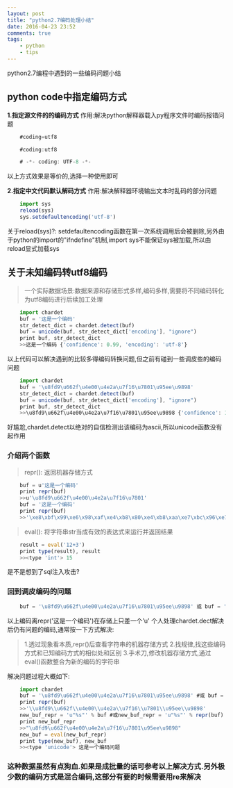 ```yaml
---
layout: post
title: "python2.7编码处理小结"
date: 2016-04-23 23:52
comments: true
tags: 
	- python
	- tips
---
```


python2.7编程中遇到的一些编码问题小结

<!-- more -->
## python code中指定编码方式

**1.指定源文件的的编码方式**
作用:解决python解释器载入py程序文件时编码报错问题
```js
	#coding=utf8  
```

```js
	#coding:utf8
```

```js
	# -*- coding: UTF-8 -*-
```
以上方式效果是等价的,选择一种使用即可

**2.指定中文代码默认解码方式**
作用:解决解释器环境输出文本时乱码的部分问题
```js
	import sys
	reload(sys)
	sys.setdefaultencoding('utf-8')
```
关于reload(sys)?:
setdefaultencoding函数在第一次系统调用后会被删除,另外由于python的import的"ifndefine"机制,import sys不能保证sys被加载,所以由reload显式加载sys


## 关于未知编码转utf8编码

> 一个实际数据场景:数据来源和存储形式多样,编码多样,需要将不同编码转化为utf8编码进行后续加工处理

```js
	import chardet
	buf = '这是一个编码'
	str_detect_dict = chardet.detect(buf)
	buf = unicode(buf, str_detect_dict['encoding'], "ignore")
	print buf, str_detect_dict
	>>这是一个编码 {'confidence': 0.99, 'encoding': 'utf-8'}
```

以上代码可以解决遇到的比较多得编码转换问题,但之前有碰到一些调皮些的编码问题
```js
	import chardet
	buf = '\u8fd9\u662f\u4e00\u4e2a\u7f16\u7801\u95ee\u9898'
	str_detect_dict = chardet.detect(buf)
	buf = unicode(buf, str_detect_dict['encoding'], "ignore")
	print buf, str_detect_dict
	>>\u8fd9\u662f\u4e00\u4e2a\u7f16\u7801\u95ee\u9898 {'confidence': 1.0, 'encoding': 'ascii'}
```
好尴尬,chardet.detect以绝对的自信检测出该编码为ascii,所以unicode函数没有起作用


### 介绍两个函数
>repr(): 返回机器存储方式

```js
	buf = u'这是一个编码'
	print repr(buf)
	>>u'\u8fd9\u662f\u4e00\u4e2a\u7f16\u7801'
	buf = '这是一个编码'
	print repr(buf) 
	>>'\xe8\xbf\x99\xe6\x98\xaf\xe4\xb8\x80\xe4\xb8\xaa\xe7\xbc\x96\xe7\xa0\x81'
```


>eval(): 将字符串str当成有效的表达式来运行并返回结果

```js	
	result = eval('12+3')
	print type(result), result
	>><type 'int'> 15
```

是不是想到了sql注入攻击?

### 回到调皮编码的问题

```js
	buf = '\u8fd9\u662f\u4e00\u4e2a\u7f16\u7801\u95ee\u9898' 或 buf = '乱码字符串'
```

以上编码离repr('这是一个编码')在存储上只差一个'u'
个人处理chardet.dect解决后仍有问题的编码,通常按一下方式解决:
>1.透过现象看本质,repr()后查看字符串的机器存储方式
>2.找规律,找这些编码方式和已知编码方式的相似处和区别
>3.手术刀,修改机器存储方式,通过eval()函数整合为新的编码的字符串

解决问题过程大概如下:

```js
	import chardet
	buf = '\u8fd9\u662f\u4e00\u4e2a\u7f16\u7801\u95ee\u9898' #或 buf = '一堆乱码'
	print repr(buf)
	>>'\\u8fd9\\u662f\\u4e00\\u4e2a\\u7f16\\u7801\\u95ee\\u9898'
	new_buf_repr = 'u"%s"' % buf #或new_buf_repr = 'u"%s"' % repr(buf)
	print new_buf_repr
	>>"\u8fd9\u662f\u4e00\u4e2a\u7f16\u7801\u95ee\u9898"
	new_buf = eval(new_buf_repr)
	print type(new_buf), new_buf
	>><type 'unicode'> 这是一个编码问题
```

### 这种数据虽然有点狗血.如果是成批量的话可参考以上解决方式.另外极少数的编码方式是混合编码,这部分有要的时候需要用re来解决
